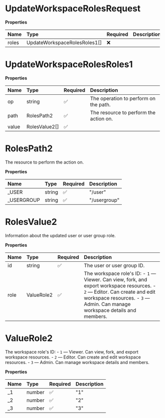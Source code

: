 # UpdateWorkspaceRolesRequest

**Properties**

| Name  | Type                         | Required | Description |
| :---- | :--------------------------- | :------- | :---------- |
| roles | UpdateWorkspaceRolesRoles1[] | ❌       |             |

# UpdateWorkspaceRolesRoles1

**Properties**

| Name  | Type          | Required | Description                            |
| :---- | :------------ | :------- | :------------------------------------- |
| op    | string        | ✅       | The operation to perform on the path.  |
| path  | RolesPath2    | ✅       | The resource to perform the action on. |
| value | RolesValue2[] | ✅       |                                        |

# RolesPath2

The resource to perform the action on.

**Properties**

| Name        | Type   | Required | Description  |
| :---------- | :----- | :------- | :----------- |
| \_USER      | string | ✅       | "/user"      |
| \_USERGROUP | string | ✅       | "/usergroup" |

# RolesValue2

Information about the updated user or user group role.

**Properties**

| Name | Type       | Required | Description                                                                                                                                                                                                |
| :--- | :--------- | :------- | :--------------------------------------------------------------------------------------------------------------------------------------------------------------------------------------------------------- |
| id   | string     | ✅       | The user or user group ID.                                                                                                                                                                                 |
| role | ValueRole2 | ✅       | The workspace role's ID: - `1` — Viewer. Can view, fork, and export workspace resources. - `2` — Editor. Can create and edit workspace resources. - `3` — Admin. Can manage workspace details and members. |

# ValueRole2

The workspace role's ID: - `1` — Viewer. Can view, fork, and export workspace resources. - `2` — Editor. Can create and edit workspace resources. - `3` — Admin. Can manage workspace details and members.

**Properties**

| Name | Type   | Required | Description |
| :--- | :----- | :------- | :---------- |
| \_1  | number | ✅       | "1"         |
| \_2  | number | ✅       | "2"         |
| \_3  | number | ✅       | "3"         |

<!-- This file was generated by liblab | https://liblab.com/ -->
